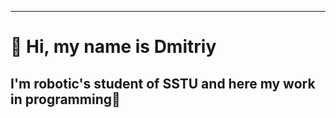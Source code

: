 ---
# 👋 Hi, my name is Dmitriy
## I'm robotic's student of SSTU and here my work in programming:robot:

<!---
Sazukiro/Sazukiro is a ✨ special ✨ repository because its `README.md` (this file) appears on your GitHub profile.
You can click the Preview link to take a look at your changes.
--->
